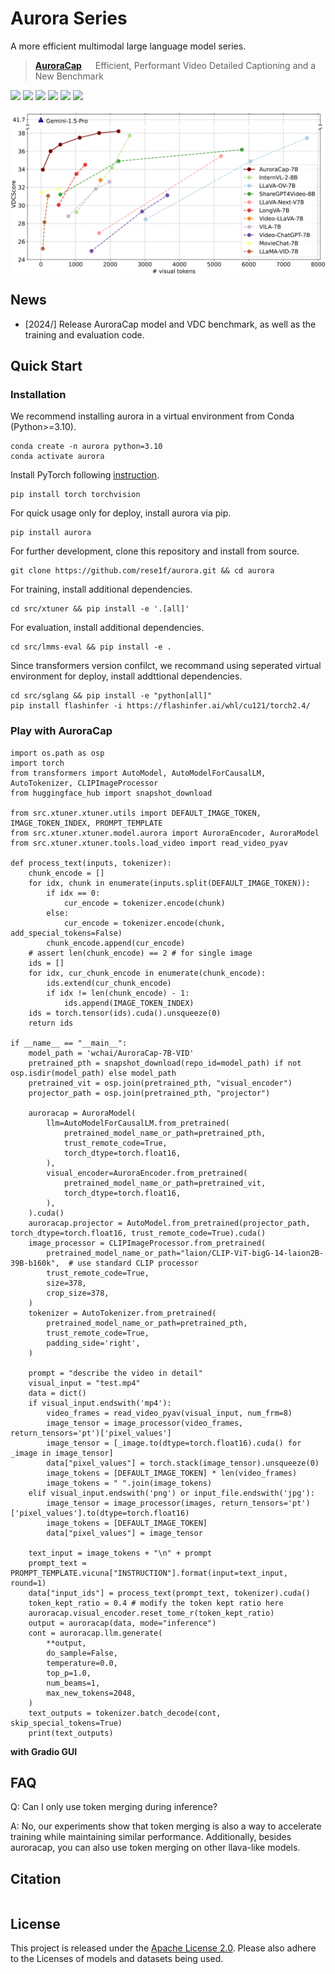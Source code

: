 # Aurora Series
A more efficient multimodal large language model series.

> [**AuroraCap**](docs/auroracap/README.md) &emsp; Efficient, Performant Video Detailed Captioning and a New Benchmark

[![](https://img.shields.io/badge/docs-922133)](docs/auroracap/README.md)
[![](https://img.shields.io/badge/web-922133)](https://rese1f.github.io/aurora-web/)
[![](http://img.shields.io/badge/arXiv-922133)](https://arxiv.org/abs/2409.)
[![](https://img.shields.io/badge/%F0%9F%A4%97%20_AuroraCap_model-ffc107?color=ffc107&logoColor=white)](https://huggingface.co/collections/wchai/auroracap-66d117ffe13bedda96702013)
[![](https://img.shields.io/badge/%F0%9F%A4%97%20_VDC_benchmark-ffc107?color=ffc107&logoColor=white)](https://huggingface.co/datasets/wchai/Video-Detailed-Caption)
[![](https://img.shields.io/badge/%F0%9F%A4%97%20_Trainset-ffc107?color=ffc107&logoColor=white)](https://huggingface.co/datasets/wchai/AuroraCap-trainset)

<img src="assets/auroracap/vdc_baseline.png" align="center">

## News

- [2024/] Release AuroraCap model and VDC benchmark, as well as the training and evaluation code.

## Quick Start  

### Installation

We recommend installing aurora in a virtual environment from Conda (Python>=3.10).
```
conda create -n aurora python=3.10
conda activate aurora
```

Install PyTorch following [instruction](https://pytorch.org/get-started/locally/).
```
pip install torch torchvision
```

For quick usage only for deploy, install aurora via pip.
```
pip install aurora
```

For further development, clone this repository and install from source.
```
git clone https://github.com/rese1f/aurora.git && cd aurora
```

For training, install additional dependencies.
```
cd src/xtuner && pip install -e '.[all]'
```

For evaluation, install additional dependencies.
```
cd src/lmms-eval && pip install -e .
```

Since transformers version confilct, we recommand using seperated virtual environment for deploy, install addttional dependencies.
```
cd src/sglang && pip install -e "python[all]"
pip install flashinfer -i https://flashinfer.ai/whl/cu121/torch2.4/
```

### Play with AuroraCap

```
import os.path as osp
import torch
from transformers import AutoModel, AutoModelForCausalLM, AutoTokenizer, CLIPImageProcessor
from huggingface_hub import snapshot_download

from src.xtuner.xtuner.utils import DEFAULT_IMAGE_TOKEN, IMAGE_TOKEN_INDEX, PROMPT_TEMPLATE
from src.xtuner.xtuner.model.aurora import AuroraEncoder, AuroraModel
from src.xtuner.xtuner.tools.load_video import read_video_pyav

def process_text(inputs, tokenizer):
    chunk_encode = []
    for idx, chunk in enumerate(inputs.split(DEFAULT_IMAGE_TOKEN)):
        if idx == 0:
            cur_encode = tokenizer.encode(chunk)
        else:
            cur_encode = tokenizer.encode(chunk, add_special_tokens=False)
        chunk_encode.append(cur_encode)
    # assert len(chunk_encode) == 2 # for single image
    ids = []
    for idx, cur_chunk_encode in enumerate(chunk_encode):
        ids.extend(cur_chunk_encode)
        if idx != len(chunk_encode) - 1:
            ids.append(IMAGE_TOKEN_INDEX)
    ids = torch.tensor(ids).cuda().unsqueeze(0)
    return ids

if __name__ == "__main__":
    model_path = 'wchai/AuroraCap-7B-VID'
    pretrained_pth = snapshot_download(repo_id=model_path) if not osp.isdir(model_path) else model_path
    pretrained_vit = osp.join(pretrained_pth, "visual_encoder")
    projector_path = osp.join(pretrained_pth, "projector")

    auroracap = AuroraModel(
        llm=AutoModelForCausalLM.from_pretrained(
            pretrained_model_name_or_path=pretrained_pth,
            trust_remote_code=True,
            torch_dtype=torch.float16,
        ),
        visual_encoder=AuroraEncoder.from_pretrained(
            pretrained_model_name_or_path=pretrained_vit,
            torch_dtype=torch.float16,
        ),
    ).cuda()
    auroracap.projector = AutoModel.from_pretrained(projector_path, torch_dtype=torch.float16, trust_remote_code=True).cuda()
    image_processor = CLIPImageProcessor.from_pretrained(
        pretrained_model_name_or_path="laion/CLIP-ViT-bigG-14-laion2B-39B-b160k",  # use standard CLIP processor
        trust_remote_code=True,
        size=378,
        crop_size=378,
    )
    tokenizer = AutoTokenizer.from_pretrained(
        pretrained_model_name_or_path=pretrained_pth,
        trust_remote_code=True,
        padding_side='right',
    )

    prompt = "describe the video in detail"
    visual_input = "test.mp4"
    data = dict()
    if visual_input.endswith('mp4'):
        video_frames = read_video_pyav(visual_input, num_frm=8)
        image_tensor = image_processor(video_frames, return_tensors='pt')['pixel_values']
        image_tensor = [_image.to(dtype=torch.float16).cuda() for _image in image_tensor]
        data["pixel_values"] = torch.stack(image_tensor).unsqueeze(0)
        image_tokens = [DEFAULT_IMAGE_TOKEN] * len(video_frames)
        image_tokens = " ".join(image_tokens)
    elif visual_input.endswith('png') or input_file.endswith('jpg'):
        image_tensor = image_processor(images, return_tensors='pt')['pixel_values'].to(dtype=torch.float16)
        image_tokens = [DEFAULT_IMAGE_TOKEN]
        data["pixel_values"] = image_tensor

    text_input = image_tokens + "\n" + prompt
    prompt_text = PROMPT_TEMPLATE.vicuna["INSTRUCTION"].format(input=text_input, round=1)
    data["input_ids"] = process_text(prompt_text, tokenizer).cuda()
    token_kept_ratio = 0.4 # modify the token kept ratio here
    auroracap.visual_encoder.reset_tome_r(token_kept_ratio)
    output = auroracap(data, mode="inference")
    cont = auroracap.llm.generate(
        **output,
        do_sample=False,
        temperature=0.0,
        top_p=1.0,
        num_beams=1,
        max_new_tokens=2048,
    )
    text_outputs = tokenizer.batch_decode(cont, skip_special_tokens=True)
    print(text_outputs)
```

**with Gradio GUI**

## FAQ

Q: Can I only use token merging during inference?

A: No, our experiments show that token merging is also a way to accelerate training while maintaining similar performance. Additionally, besides auroracap, you can also use token merging on other llava-like models.

## Citation

```bibtex
```

## License

This project is released under the [Apache License 2.0](LICENSE). Please also adhere to the Licenses of models and datasets being used.
